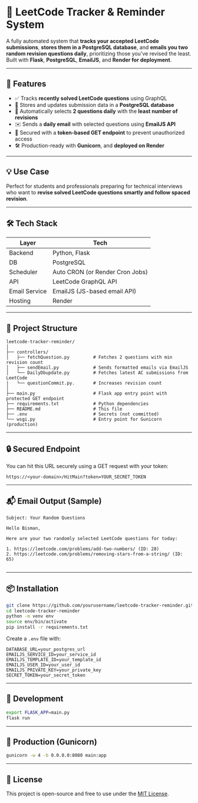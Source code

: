 # 🚀 LeetCode Tracker & Reminder System

A fully automated system that **tracks your accepted LeetCode submissions**, **stores them in a PostgreSQL database**, and **emails you two random revision questions daily**, prioritizing those you’ve revised the least. Built with **Flask**, **PostgreSQL**, **EmailJS**, and **Render for deployment**.

---

## 📌 Features

- ✅ Tracks **recently solved LeetCode questions** using GraphQL
- 🧠 Stores and updates submission data in a **PostgreSQL database**
- 🔁 Automatically selects **2 questions daily** with the **least number of revisions**
- ✉️ Sends a **daily email** with selected questions using **EmailJS API**
- 🔐 Secured with a **token-based GET endpoint** to prevent unauthorized access
- 🛠️ Production-ready with **Gunicorn**, and **deployed on Render**

---

## 💡 Use Case

Perfect for students and professionals preparing for technical interviews who want to **revise solved LeetCode questions smartly and follow spaced revision**.

---

## 🛠️ Tech Stack

| Layer         | Tech                                 |
|--------------|--------------------------------------|
| Backend       | Python, Flask                        |
| DB            | PostgreSQL                           |
| Scheduler     | Auto CRON (or Render Cron Jobs)    |
| API           | LeetCode GraphQL API                 |
| Email Service | EmailJS (JS-based email API)         |
| Hosting       | Render                               |

---

## 🔧 Project Structure

```
leetcode-tracker-reminder/
│
├── controllers/
│   ├── fetchQuestion.py         # Fetches 2 questions with min revision count
│   ├── sendEmail.py             # Sends formatted emails via EmailJS
│   └── DailyDbupdate.py         # Fetches latest AC submissions from LeetCode
|   └── questionCommit.py.       # Increases revision count 
│
├── main.py                      # Flask app entry point with protected GET endpoint
├── requirements.txt             # Python dependencies
├── README.md                    # This file
├── .env                         # Secrets (not committed)
└── wsgi.py                      # Entry point for Gunicorn (production)
```

---

## 🔒 Secured Endpoint

You can hit this URL securely using a GET request with your token:

```
https://<your-domain>/HitMain?token=YOUR_SECRET_TOKEN
```

---

## 📬 Email Output (Sample)

```
Subject: Your Random Questions

Hello Bisman,

Here are your two randomly selected LeetCode questions for today:

1. https://leetcode.com/problems/add-two-numbers/ (ID: 28)
2. https://leetcode.com/problems/removing-stars-from-a-string/ (ID: 65)


```

---

## 📦 Installation

```bash
git clone https://github.com/yourusername/leetcode-tracker-reminder.git
cd leetcode-tracker-reminder
python -m venv env
source env/bin/activate
pip install -r requirements.txt
```

Create a `.env` file with:

```env
DATABASE_URL=your_postgres_url
EMAILJS_SERVICE_ID=your_service_id
EMAILJS_TEMPLATE_ID=your_template_id
EMAILJS_USER_ID=your_user_id
EMAILJS_PRIVATE_KEY=your_private_key
SECRET_TOKEN=your_secret_token
```

---

## 🧪 Development

```bash
export FLASK_APP=main.py
flask run
```

---

## 🚀 Production (Gunicorn)

```bash
gunicorn -w 4 -b 0.0.0.0:8080 main:app
```

---



## 📄 License

This project is open-source and free to use under the [MIT License](LICENSE).
